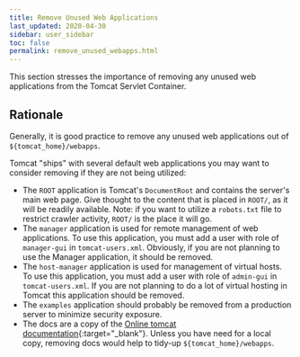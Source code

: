 ```yaml
---
title: Remove Unused Web Applications
last_updated: 2020-04-30
sidebar: user_sidebar
toc: false
permalink: remove_unused_webapps.html
---
```


This section stresses the importance of removing any unused web applications from the Tomcat Servlet Container.

## Rationale
Generally, it is good practice to remove any unused web applications out of `${tomcat_home}/webapps`.

Tomcat "ships" with several default web applications you may want to consider removing if they are not being utilized:

* The `ROOT` application is Tomcat's `DocumentRoot` and contains the server's main web page.
  Give thought to the content that is placed in `ROOT/`, as it will be readily available. 
  Note: if you want to utilize a `robots.txt` file to restrict crawler activity, `ROOT/` is the place it will go.
* The `manager` application is used for remote management of web applications. 
  To use this application, you must add a user with role of `manager-gui` in `tomcat-users.xml`.
  Obviously, if you are not planning to use the Manager application, it should be removed.
* The `host-manager` application is used for management of virtual hosts. 
  To use this application, you must add a user with role of `admin-gui` in `tomcat-users.xml`. 
  If you are not planning to do a lot of virtual hosting in Tomcat this application should be removed.
* The `examples` application should probably be removed from a production server to minimize security exposure.
* The docs are a copy of the [Online tomcat documentation](https://tomcat.apache.org/tomcat-8.5-doc/){:target="_blank"}. 
  Unless you have need for a local copy, removing docs would help to tidy-up `${tomcat_home}/webapps`.
 
